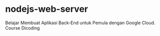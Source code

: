 # nodejs-web-server
Belajar Membuat Aplikasi Back-End untuk Pemula dengan Google Cloud. Course Dicoding
